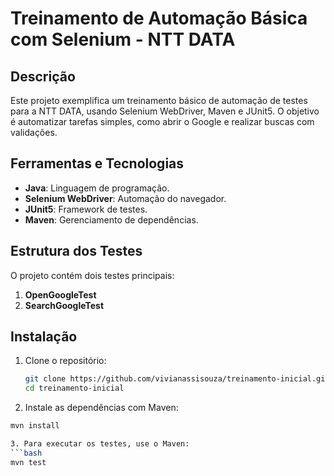 # Treinamento de Automação Básica com Selenium - NTT DATA

## Descrição
Este projeto exemplifica um treinamento básico de automação de testes para a NTT DATA, usando Selenium WebDriver, Maven e JUnit5. O objetivo é automatizar tarefas simples, como abrir o Google e realizar buscas com validações.

## Ferramentas e Tecnologias
- **Java**: Linguagem de programação.
- **Selenium WebDriver**: Automação do navegador.
- **JUnit5**: Framework de testes.
- **Maven**: Gerenciamento de dependências.

## Estrutura dos Testes
O projeto contém dois testes principais:

1. **OpenGoogleTest**
2. **SearchGoogleTest**

## Instalação
1. Clone o repositório:
   ```bash
   git clone https://github.com/vivianassisouza/treinamento-inicial.git
   cd treinamento-inicial
   
2. Instale as dependências com Maven:
```bash
mvn install

3. Para executar os testes, use o Maven:
```bash
mvn test
